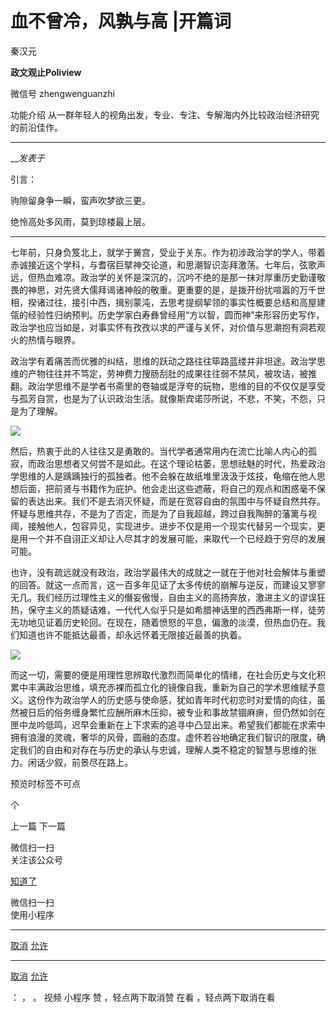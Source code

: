 

#  血不曾冷，风孰与高 |开篇词

秦汉元  

**政文观止Poliview** 

微信号 zhengwenguanzhi

功能介绍 从一群年轻人的视角出发，专业、专注、专解海内外比较政治经济研究的前沿佳作。

____

___发表于_


引言：

驹隙留身争一瞬，蛮声吹梦欲三更。

绝怜高处多风雨，莫到琼楼最上层。

* * *

  

七年前，只身负笈北上，就学于黉宫，受业于关东。作为初涉政治学的学人，带着赤诚接近这个学科，与耆宿巨擘神交论道，和思潮智识澎拜激荡。七年后，弦歌声远，但热血难凉。政治学的关怀是深沉的，沉吟不绝的是那一抹对厚重历史勤谨敬畏的神思，对先贤大儒拜谒诸神般的敬重。更重要的是，是拨开纷扰喧嚣的万千世相，揆诸过往，接引中西，揖别蒙沌，去思考提纲挈领的事实性概要总结和高屋建瓴的经验性归纳预判。历史学家白寿彝曾经用“方以智，圆而神”来形容历史写作，政治学也应当如是，对事实怀有孜孜以求的严谨与关怀，对价值与思潮抱有洞若观火的热情与眼界。

政治学有着痛苦而优雅的纠结，思维的跃动之路往往筚路蓝缕并非坦途。政治学思维的产物往往并不笃定，劳神费力搜肠刮肚的成果往往弱不禁风，被攻诘，被推翻。政治学思维不是学者书斋里的卷轴或是浮夸的玩物，思维的目的不仅仅是享受与孤芳自赏，也是为了认识政治生活。就像斯宾诺莎所说，不悲，不笑，不怨，只是为了理解。

![](/images/685/2.jpeg)

  

然后，热衷于此的人往往又是勇敢的。当代学者通常用内在流亡比喻人内心的孤寂，而政治思想者又何尝不是如此。在这个理论枯萎，思想祛魅的时代，热爱政治学思维的人是踽踽独行的孤独者。他不会躲在故纸堆里汲汲于炫技，龟缩在他人思想后面，把前贤与书籍作为庇护。他会走出这些遮蔽，将自己的观点和困惑毫不保留的表达出来。我们不是去消灭怀疑，而是在宽容自由的氛围中与怀疑自然共存。怀疑与思维共存，不是为了否定，而是为了自我超越，跨过自我陶醉的藩篱与视阈，接触他人，包容异见，实现进步。进步不仅是用一个现实代替另一个现实，更是用一个并不自诩正义却让人尽其才的发展可能，来取代一个已经趋于穷尽的发展可能。

也许，没有疏远就没有政治，政治学最伟大的成就之一就在于他对社会解体与重塑的回答。就这一点而言，这一百多年见证了太多传统的崩解与逆反，而建设又寥寥无几。我们经历过理性主义的僭妄傲慢，自由主义的高扬奔放，激进主义的谬误狂热，保守主义的质疑诘难，一代代人似乎只是如希腊神话里的西西弗斯一样，徒劳无功地见证着历史轮回。在现在，随着愤怒的平息，偏激的淡漠，但热血仍在。我们知道也许不能抵达最善，却永远怀着无限接近最善的执着。

![](/images/685/3.jpeg)

而这一切，需要的便是用理性思辨取代激烈而简单化的情绪，在社会历史与文化积累中丰满政治思维，填充赤裸而孤立化的镜像自我，重新为自己的学术思维赋予意义。这份作为政治学人的历史感与使命感，犹如青年时代初恋时对爱情的向往，虽然被日后的俗务缠身繁忙应酬所麻木压抑，被专业和事故禁锢麻痹，但仍然如剑在匣中龙吟低鸣，迟早会重新在上下求索的追寻中凸显出来。希望我们都能在求索中拥有浪漫的灵魂，奢华的风骨，圆融的态度。虚怀若谷地确定我们智识的限度，确定我们的自由和对存在与历史的承认与忠诚，理解人类不稳定的智慧与思维的张力。闲话少叙，前景尽在路上。

  

预览时标签不可点



个

上一篇 下一篇



微信扫一扫  
关注该公众号

[知道了](javascript:;)

 微信扫一扫  
使用小程序

****

[取消](javascript:void\(0\);) [允许](javascript:void\(0\);)

****

[取消](javascript:void\(0\);) [允许](javascript:void\(0\);)

： ， 。 视频 小程序 赞 ，轻点两下取消赞 在看 ，轻点两下取消在看

